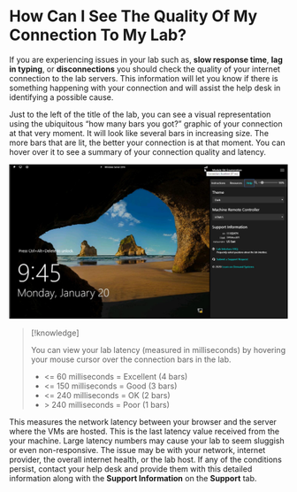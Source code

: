 # How Can I See The Quality Of My Connection To My Lab?

If you are experiencing issues in your lab such as, **slow response time**, **lag in typing**, or **disconnections** you should check the quality of your internet connection to the lab servers. This information will let you know if there is something happening with your connection and will assist the help desk in identifying a possible cause.

Just to the left of the title of the lab, you can see a visual representation using the ubiquitous “how many bars you got?” graphic of your connection at that very moment. It will look like several bars in increasing size. The more bars that are lit, the better your connection is at that moment. You can hover over it to see a summary of your connection quality and latency. 

![Screenshot showing location of Quality indicator.](../images/IDLxConnectionIndicator.png "Connection Quality Indicator")

>[!knowledge] 
>
> You can view your lab latency (measured in milliseconds) by hovering your mouse cursor over the connection bars in the lab. 
>
>- <= 60 milliseconds = Excellent (4 bars)
>- <= 150 milliseconds = Good (3 bars)
>- <= 240 milliseconds = OK (2 bars)
>- \> 240 milliseconds = Poor (1 bars)

This measures the network latency between your browser and the server where the VMs are hosted. This is the last latency value received from the your machine. Large latency numbers may cause your lab to seem sluggish or even non-responsive. The issue may be with your network, internet provider, the overall internet health, or the lab host. If any of the conditions persist, contact your help desk and provide them with this detailed information along with the **Support Information** on the **Support** tab.